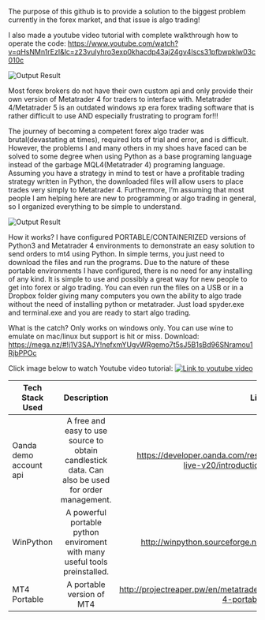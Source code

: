 The purpose of this github is to provide a solution to the biggest problem currently in the forex market, and that issue is algo trading!

I also made a youtube video tutorial with complete walkthrough how to operate the code:
https://www.youtube.com/watch?v=qHsNMn1rEzI&lc=z23vulyhro3exp0khacdp43aj24gv4lscs31pfbwpklw03c010c

![Output Result](https://github.com/RetributionByRevenue/Preconfigured-Mt4-Python-Trading-Enviroment-/blob/master/Demonstration.gif?raw=true)


Most forex brokers do not have their own custom api and only provide their own version of Metatrader 4 for traders to interface with. Metatrader 4/Metatrader 5 is an outdated windows xp era forex trading software that is rather difficult to use AND especially frustrating to program for!!!


The journey of becoming a competent forex algo trader was brutal(devastating at times), required lots of trial and error, and is difficult. However, the problems I and many others in my shoes have faced can be solved to some degree when using Python as a base programing language instead of the garbage MQL4(Metatrader 4) programing language. Assuming you have a strategy in mind to test or have a profitable trading strategy written in Python, the downloaded files will allow users to place trades very simply to Metatrader 4. Furthermore, I’m assuming that most people I am helping here are new to programming or algo trading in general, so I organized everything to be simple to understand.

![Output Result](https://raw.githubusercontent.com/RetributionByRevenue/Preconfigured-Mt4-Python-Trading-Enviroment-/master/how%20it%20works.png)


How it works? I have configured PORTABLE/CONTAINERIZED versions of Python3 and Metatrader 4 environments to demonstrate an easy solution to send orders to mt4 using Python. In simple terms, you just need to download the files and run the programs. Due to the nature of these portable environments I have configured, there is no need for any installing of any kind. It is simple to use and possibly a great way for new people to get into forex or algo trading. You can even run the files on a USB or in a Dropbox folder giving many computers you own the ability to algo trade without the need of installing python or metatrader.
Just load spyder.exe and terminal.exe and you are ready to start algo trading.


What is the catch? Only works on windows only. You can use wine to emulate on mac/linux but support is hit or miss.
Download: https://mega.nz/#!j1V3SAJY!nefxmYUgvWRgemo7t5sJ5B1sBd96SNramou1RjbPPOc

Click image below to watch Youtube video tutorial:
[![Link to youtube video](https://raw.githubusercontent.com/RetributionByRevenue/Preconfigured-Mt4-Python-Trading-Enviroment-/master/1.png)](https://www.youtube.com/watch?v=qHsNMn1rEzI&lc=z23vulyhro3exp0khacdp43aj24gv4lscs31pfbwpklw03c010c)

| Tech Stack Used   |      Description      |  Link |
|----------|:-------------:|------:|
| Oanda demo account api |  A free and easy to use source to obtain candlestick data. Can also be used for order management. | https://developer.oanda.com/rest-live-v20/introduction/ |
| WinPython |    A powerful portable python enviroment with many useful tools preinstalled. | http://winpython.sourceforge.net/ |
| MT4 Portable | A portable version of MT4 |   http://projectreaper.pw/en/metatrader-4-portable/  |
